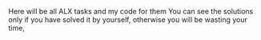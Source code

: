 Here will be all ALX tasks and my code for them
You can see the solutions only if you have solved it by yourself, otherwise you will be wasting your time,
